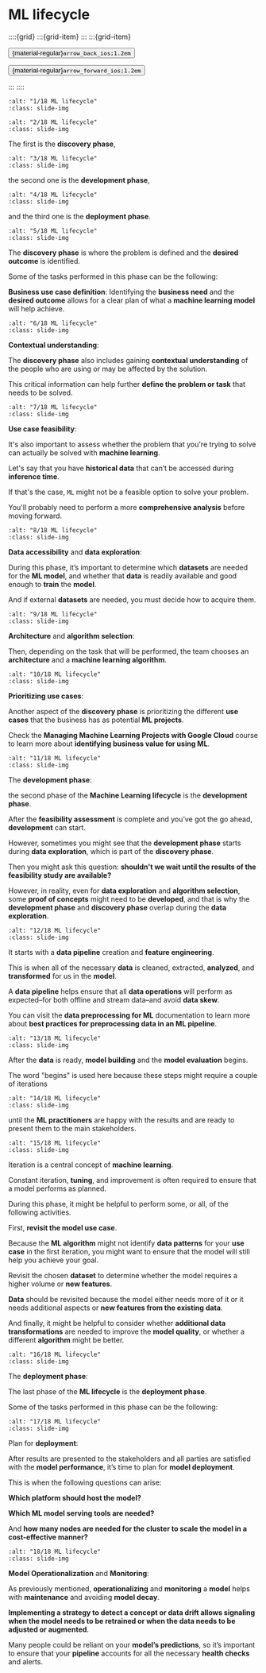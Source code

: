 # ML lifecycle

<aside class="margin sidebar">

::::{grid}
:::{grid-item}
:::
:::{grid-item}
<div id="slide-controls" class="btn-toolbar justify-content-between">

<button id="arrow_back" class="sd-btn">{material-regular}`arrow_back_ios;1.2em`</button>

<button id="arrow_forward" class="sd-btn">{material-regular}`arrow_forward_ios;1.2em`</button>
</div>
:::
::::
</aside>
<div class="slides">
<div>

```{image} ../../../images/gcp_courses/ml_operations_mlops_getting_started/employing_ml_operations/ml_lifecycle/001.jpg
:alt: "1/18 ML lifecycle"
:class: slide-img
```
<div class="cell tag_remove-input tag_output_scroll docutils container">
<div class="cell_output docutils container">


</div>
</div>
</div>
</div>
<div class="slides">
<div>

```{image} ../../../images/gcp_courses/ml_operations_mlops_getting_started/employing_ml_operations/ml_lifecycle/002.jpg
:alt: "2/18 ML lifecycle"
:class: slide-img
```
<div class="cell tag_remove-input tag_output_scroll docutils container">
<div class="cell_output docutils container">

The first is the **discovery phase**,
</div>
</div>
</div>
</div>
<div class="slides">
<div>

```{image} ../../../images/gcp_courses/ml_operations_mlops_getting_started/employing_ml_operations/ml_lifecycle/003.jpg
:alt: "3/18 ML lifecycle"
:class: slide-img
```
<div class="cell tag_remove-input tag_output_scroll docutils container">
<div class="cell_output docutils container">

the second one is the **development phase**,
</div>
</div>
</div>
</div>
<div class="slides">
<div>

```{image} ../../../images/gcp_courses/ml_operations_mlops_getting_started/employing_ml_operations/ml_lifecycle/004.jpg
:alt: "4/18 ML lifecycle"
:class: slide-img
```
<div class="cell tag_remove-input tag_output_scroll docutils container">
<div class="cell_output docutils container">

and the third one is the **deployment phase**.
</div>
</div>
</div>
</div>
<div class="slides">
<div>

```{image} ../../../images/gcp_courses/ml_operations_mlops_getting_started/employing_ml_operations/ml_lifecycle/005.jpg
:alt: "5/18 ML lifecycle"
:class: slide-img
```
<div class="cell tag_remove-input tag_output_scroll docutils container">
<div class="cell_output docutils container">

The **discovery phase** is where the problem is defined and the **desired outcome** is identified. 

Some of the tasks performed in this phase can be the following:

**Business use case definition**: Identifying the **business need** and the **desired outcome** allows for a clear plan of what a **machine learning model** will help achieve.
</div>
</div>
</div>
</div>
<div class="slides">
<div>

```{image} ../../../images/gcp_courses/ml_operations_mlops_getting_started/employing_ml_operations/ml_lifecycle/006.jpg
:alt: "6/18 ML lifecycle"
:class: slide-img
```
<div class="cell tag_remove-input tag_output_scroll docutils container">
<div class="cell_output docutils container">

**Contextual understanding**: 

The **discovery phase** also includes gaining **contextual understanding** of the people who are using or may be affected by the solution. 

This critical information can help further **define the problem or task** that needs to be solved.
</div>
</div>
</div>
</div>
<div class="slides">
<div>

```{image} ../../../images/gcp_courses/ml_operations_mlops_getting_started/employing_ml_operations/ml_lifecycle/007.jpg
:alt: "7/18 ML lifecycle"
:class: slide-img
```
<div class="cell tag_remove-input tag_output_scroll docutils container">
<div class="cell_output docutils container">

**Use case feasibility**: 

It's also important to assess whether the problem that you're trying to solve can actually be solved with **machine learning**. 

Let's say that you have **historical data** that can’t be accessed during **inference time**. 

If that's the case, `ML` might not be a feasible option to solve your problem.

You'll probably need to perform a more **comprehensive analysis** before moving forward.
</div>
</div>
</div>
</div>
<div class="slides">
<div>

```{image} ../../../images/gcp_courses/ml_operations_mlops_getting_started/employing_ml_operations/ml_lifecycle/008.jpg
:alt: "8/18 ML lifecycle"
:class: slide-img
```
<div class="cell tag_remove-input tag_output_scroll docutils container">
<div class="cell_output docutils container">

**Data accessibility** and **data exploration**: 

During this phase, it’s important to determine which **datasets** are needed for the **ML model**, and whether that **data** is readily available and good enough to **train** the **model**. 

And if external **datasets** are needed, you must decide how to acquire them.
</div>
</div>
</div>
</div>
<div class="slides">
<div>

```{image} ../../../images/gcp_courses/ml_operations_mlops_getting_started/employing_ml_operations/ml_lifecycle/009.jpg
:alt: "9/18 ML lifecycle"
:class: slide-img
```
<div class="cell tag_remove-input tag_output_scroll docutils container">
<div class="cell_output docutils container">

**Architecture** and **algorithm selection**: 

Then, depending on the task that will be performed, the team chooses an **architecture** and a **machine learning algorithm**.
</div>
</div>
</div>
</div>
<div class="slides">
<div>

```{image} ../../../images/gcp_courses/ml_operations_mlops_getting_started/employing_ml_operations/ml_lifecycle/010.jpg
:alt: "10/18 ML lifecycle"
:class: slide-img
```
<div class="cell tag_remove-input tag_output_scroll docutils container">
<div class="cell_output docutils container">

**Prioritizing use cases**: 

Another aspect of the **discovery phase** is prioritizing the different **use cases** that the business has as potential **ML projects**.

Check the **Managing Machine Learning Projects with Google Cloud** course to learn more about **identifying business value for using ML**.
</div>
</div>
</div>
</div>
<div class="slides">
<div>

```{image} ../../../images/gcp_courses/ml_operations_mlops_getting_started/employing_ml_operations/ml_lifecycle/011.jpg
:alt: "11/18 ML lifecycle"
:class: slide-img
```
<div class="cell tag_remove-input tag_output_scroll docutils container">
<div class="cell_output docutils container">

The **development phase**: 

the second phase of the **Machine Learning lifecycle** is the **development phase**. 

After the **feasibility assessment** is complete and you’ve got the go ahead, **development** can start. 

However, sometimes you might see that the **development phase** starts during **data exploration**, which is part of the **discovery phase**.

Then you might ask this question: **shouldn't we wait until the results of the feasibility study are available?** 

However, in reality, even for **data exploration** and **algorithm selection**, some **proof of concepts** might need to be **developed**, and that is why the **development phase** and **discovery phase** overlap during the **data exploration**.
</div>
</div>
</div>
</div>
<div class="slides">
<div>

```{image} ../../../images/gcp_courses/ml_operations_mlops_getting_started/employing_ml_operations/ml_lifecycle/012.jpg
:alt: "12/18 ML lifecycle"
:class: slide-img
```
<div class="cell tag_remove-input tag_output_scroll docutils container">
<div class="cell_output docutils container">

It starts with a **data pipeline** creation and **feature engineering**.

This is when all of the necessary **data** is cleaned, extracted, **analyzed**, and **transformed** for us in the **model**. 

A **data pipeline** helps ensure that all **data operations** will perform as expected–for both offline and stream data–and avoid **data skew**. 

You can visit the **data preprocessing for ML** documentation to learn more about **best practices for preprocessing data in an ML pipeline**.
</div>
</div>
</div>
</div>
<div class="slides">
<div>

```{image} ../../../images/gcp_courses/ml_operations_mlops_getting_started/employing_ml_operations/ml_lifecycle/013.jpg
:alt: "13/18 ML lifecycle"
:class: slide-img
```
<div class="cell tag_remove-input tag_output_scroll docutils container">
<div class="cell_output docutils container">

After the **data** is ready, **model building** and the **model evaluation** begins. 

The word "begins" is used here because these steps might require a couple of iterations
</div>
</div>
</div>
</div>
<div class="slides">
<div>

```{image} ../../../images/gcp_courses/ml_operations_mlops_getting_started/employing_ml_operations/ml_lifecycle/014.jpg
:alt: "14/18 ML lifecycle"
:class: slide-img
```
<div class="cell tag_remove-input tag_output_scroll docutils container">
<div class="cell_output docutils container">

until the **ML practitioners** are happy with the results and are ready to present them to the main stakeholders.
</div>
</div>
</div>
</div>
<div class="slides">
<div>

```{image} ../../../images/gcp_courses/ml_operations_mlops_getting_started/employing_ml_operations/ml_lifecycle/015.jpg
:alt: "15/18 ML lifecycle"
:class: slide-img
```
<div class="cell tag_remove-input tag_output_scroll docutils container">
<div class="cell_output docutils container">

Iteration is a central concept of **machine learning**. 

Constant iteration, **tuning**, and improvement is often required to ensure that a model performs as planned. 

During this phase, it might be helpful to perform some, or all, of the following activities.

First, **revisit the model use case**. 

Because the **ML algorithm** might not identify **data patterns** for your **use case** in the first iteration, you might want to ensure that the model will still help you achieve your goal.

Revisit the chosen **dataset** to determine whether the model requires a higher volume or **new features**. 

**Data** should be revisited because the model either needs more of it or it needs additional aspects or **new features from the existing data**. 

And finally, it might be helpful to consider whether **additional data transformations** are needed to improve the **model quality**, or whether a different **algorithm** might be better.
</div>
</div>
</div>
</div>
<div class="slides">
<div>

```{image} ../../../images/gcp_courses/ml_operations_mlops_getting_started/employing_ml_operations/ml_lifecycle/016.jpg
:alt: "16/18 ML lifecycle"
:class: slide-img
```
<div class="cell tag_remove-input tag_output_scroll docutils container">
<div class="cell_output docutils container">

The **deployment phase**: 

The last phase of the **ML lifecycle** is the **deployment phase**. 

Some of the tasks performed in this phase can be the following:
</div>
</div>
</div>
</div>
<div class="slides">
<div>

```{image} ../../../images/gcp_courses/ml_operations_mlops_getting_started/employing_ml_operations/ml_lifecycle/017.jpg
:alt: "17/18 ML lifecycle"
:class: slide-img
```
<div class="cell tag_remove-input tag_output_scroll docutils container">
<div class="cell_output docutils container">

Plan for **deployment**: 

After results are presented to the stakeholders and all parties are satisfied with the **model performance**, it’s time to plan for **model deployment**. 

This is when the following questions can arise: 

**Which platform should host the model?** 

**Which ML model serving tools are needed?** 

And **how many nodes are needed for the cluster to scale the model in a cost-effective manner?**
</div>
</div>
</div>
</div>
<div class="slides">
<div>

```{image} ../../../images/gcp_courses/ml_operations_mlops_getting_started/employing_ml_operations/ml_lifecycle/018.jpg
:alt: "18/18 ML lifecycle"
:class: slide-img
```
<div class="cell tag_remove-input tag_output_scroll docutils container">
<div class="cell_output docutils container">

**Model Operationalization** and **Monitoring**: 

As previously mentioned, **operationalizing** and **monitoring** a **model** helps with **maintenance** and avoiding **model decay**. 

**Implementing a strategy to detect a concept or data drift allows signaling when the model needs to be retrained or when the data needs to be adjusted or augmented**. 

Many people could be reliant on your **model’s predictions**, so it’s important to ensure that your **pipeline** accounts for all the necessary **health checks** and alerts.
</div>
</div>
</div>
</div>
